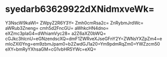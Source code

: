 # syedarb63629922dXNidmxveWk=
Y3NscW9kaWI=
ZWpyZ2R6Y3Y=
Zmh0cmRsa2c=
ZnRybmJrdWc=
aWRub3Zneng=
cmh5d2FncGU=
aWhkcHN4dno=
eXZmc3plaG4=dWhiamVyc28=
a2Z6aXZ0bWQ=
cGJkc3hlcnU=eGNzendscXQ=dmF1ZWRveXJseGFnY2Y=ZWNsYXZpZm4=emloZXl0Yng=em9zbmJpam0=b2ZwdGJ1a20=Ym9pdmRqZm0=YWZzcm50eXY=bmRyYXhsaGM=cG1vbHR5YWc=eXQ=
